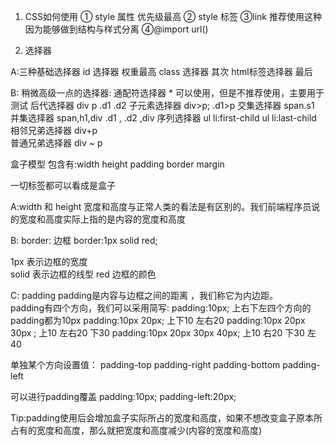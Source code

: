 1. CSS如何使用
① style 属性 优先级最高
② style 标签
③link 推荐使用这种因为能够做到结构与样式分离
④@import url()

2. 选择器 

A:三种基础选择器 
id 选择器  权重最高
class 选择器  其次
html标签选择器  最后 

B: 稍微高级一点的选择器:
通配符选择器 * 可以使用，但是不推荐使用，主要用于测试
后代选择器  div p  .d1 .d2
子元素选择器 div>p;    .d1>p 
交集选择器  span.s1
并集选择器  span,h1,div     .d1 , .d2 ,div 
序列选择器  ul li:first-child  ul li:last-child  
相邻兄弟选择器 div+p  
普通兄弟选择器  div ~ p 


盒子模型 
包含有:width height padding border margin 

一切标签都可以看成是盒子

A:width 和 height 
宽度和高度与正常人类的看法是有区别的。我们前端程序员说的宽度和高度实际上指的是内容的宽度和高度

B: border: 边框 
border:1px solid red; 

1px 表示边框的宽度  
solid 表示边框的线型
red 边框的颜色 

C: padding 
padding是内容与边框之间的距离 ，我们称它为内边距。  
padding有四个方向，我们可以采用简写:
padding:10px;  上右下左四个方向的padding都为10px
padding:10px 20px; 上下10 左右20
padding:10px 20px 30px ; 上10 左右20 下30 
padding:10px 20px 30px 40px; 上10 右20 下30 左40

单独某个方向设置值：
padding-top
padding-right
padding-bottom
padding-left 

可以进行padding覆盖
padding:10px;
padding-left:20px;

Tip:padding使用后会增加盒子实际所占的宽度和高度，如果不想改变盒子原本所占有的宽度和高度，那么就把宽度和高度减少(内容的宽度和高度)

